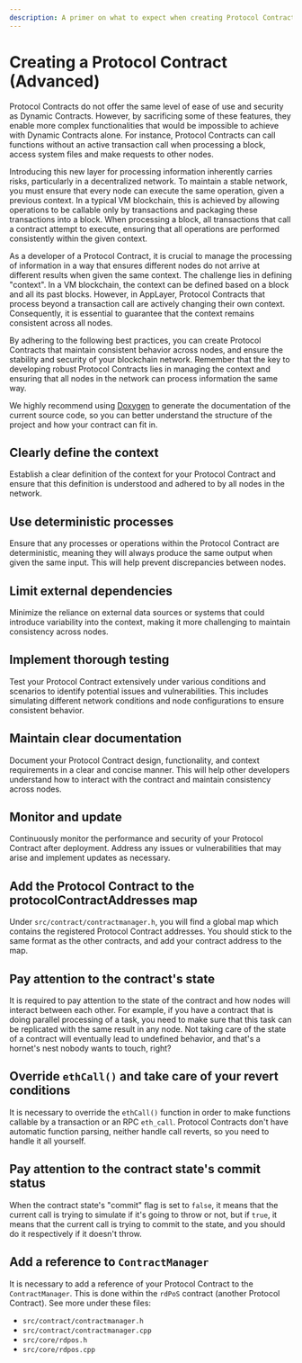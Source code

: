 ```yaml
---
description: A primer on what to expect when creating Protocol Contracts.
---
```


# Creating a Protocol Contract (Advanced)

Protocol Contracts do not offer the same level of ease of use and security as Dynamic Contracts. However, by sacrificing some of these features, they enable more complex functionalities that would be impossible to achieve with Dynamic Contracts alone. For instance, Protocol Contracts can call functions without an active transaction call when processing a block, access system files and make requests to other nodes.

Introducing this new layer for processing information inherently carries risks, particularly in a decentralized network. To maintain a stable network, you must ensure that every node can execute the same operation, given a previous context. In a typical VM blockchain, this is achieved by allowing operations to be callable only by transactions and packaging these transactions into a block. When processing a block, all transactions that call a contract attempt to execute, ensuring that all operations are performed consistently within the given context.

As a developer of a Protocol Contract, it is crucial to manage the processing of information in a way that ensures different nodes do not arrive at different results when given the same context. The challenge lies in defining "context". In a VM blockchain, the context can be defined based on a block and all its past blocks. However, in AppLayer, Protocol Contracts that process beyond a transaction call are actively changing their own context. Consequently, it is essential to guarantee that the context remains consistent across all nodes.

By adhering to the following best practices, you can create Protocol Contracts that maintain consistent behavior across nodes, and ensure the stability and security of your blockchain network. Remember that the key to developing robust Protocol Contracts lies in managing the context and ensuring that all nodes in the network can process information the same way.

We highly recommend using [Doxygen](https://doxygen.nl) to generate the documentation of the current source code, so you can better understand the structure of the project and how your contract can fit in.

## Clearly define the context

Establish a clear definition of the context for your Protocol Contract and ensure that this definition is understood and adhered to by all nodes in the network.

## Use deterministic processes

Ensure that any processes or operations within the Protocol Contract are deterministic, meaning they will always produce the same output when given the same input. This will help prevent discrepancies between nodes.

## Limit external dependencies

Minimize the reliance on external data sources or systems that could introduce variability into the context, making it more challenging to maintain consistency across nodes.

## Implement thorough testing

Test your Protocol Contract extensively under various conditions and scenarios to identify potential issues and vulnerabilities. This includes simulating different network conditions and node configurations to ensure consistent behavior.

## Maintain clear documentation

Document your Protocol Contract design, functionality, and context requirements in a clear and concise manner. This will help other developers understand how to interact with the contract and maintain consistency across nodes.

## Monitor and update

Continuously monitor the performance and security of your Protocol Contract after deployment. Address any issues or vulnerabilities that may arise and implement updates as necessary.

## Add the Protocol Contract to the protocolContractAddresses map

Under `src/contract/contractmanager.h`, you will find a global map which contains the registered Protocol Contract addresses. You should stick to the same format as the other contracts, and add your contract address to the map.

## Pay attention to the contract's state

It is required to pay attention to the state of the contract and how nodes will interact between each other. For example, if you have a contract that is doing parallel processing of a task, you need to make sure that this task can be replicated with the same result in any node. Not taking care of the state of a contract will eventually lead to undefined behavior, and that's a hornet's nest nobody wants to touch, right?

## Override `ethCall()` and take care of your revert conditions

It is necessary to override the `ethCall()` function in order to make functions callable by a transaction or an RPC `eth_call`. Protocol Contracts don't have automatic function parsing, neither handle call reverts, so you need to handle it all yourself.

## Pay attention to the contract state's commit status

When the contract state's "commit" flag is set to `false`, it means that the current call is trying to simulate if it's going to throw or not, but if `true`, it means that the current call is trying to commit to the state, and you should do it respectively if it doesn't throw.

## Add a reference to `ContractManager`

It is necessary to add a reference of your Protocol Contract to the `ContractManager`. This is done within the `rdPoS` contract (another Protocol Contract). See more under these files:

* `src/contract/contractmanager.h`
* `src/contract/contractmanager.cpp`
* `src/core/rdpos.h`
* `src/core/rdpos.cpp`
